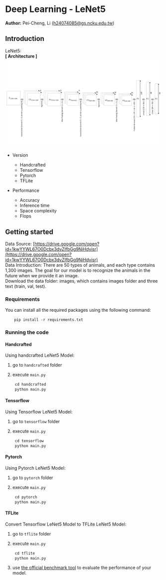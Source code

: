 # Deep Learning - LeNet5
**Author:** Pei-Cheng, Li (h24074085@gs.ncku.edu.tw)

## Introduction
LeNet5:  
**[ Architecture ]** 
![image](LeNet5.jpg)
  * Version
    * Handcrafted
    * Tensorflow
    * Pytorch
    * TFLite


  * Performance
    * Accuracy
    * Inference time
    * Space complexity
    * Flops
    
## Getting started
Data Source: [https://drive.google.com/open?id=1kwYYWL67O0Dcbx3dvZIfbGg9NiHdyisr](https://drive.google.com/open?id=1kwYYWL67O0Dcbx3dvZIfbGg9NiHdyisr)  
Data Introduction: There are 50 types of animals, and each type contains 1,300 images. 
The goal for our model is to recognize the animals in the future when we provide it an image.  
Download the data folder: images, which contains images folder and three text (train, val, test).
### Requirements
You can install all the required packages using the following command: 

        pip install -r requirements.txt

### Running the code
#### Handcrafted
Using handcrafted LeNet5 Model:
1. go to `handcrafted` folder
2. execute `main.py`

        cd handcrafted
        python main.py


#### Tensorflow
Using Tensorflow LeNet5 Model:
1. go to `tensorflow` folder
2. execute `main.py`

        cd tensorflow
        python main.py


#### Pytorch
Using Pytorch LeNet5 Model:
1. go to `pytorch` folder
2. execute `main.py`

        cd pytorch
        python main.py



#### TFLite
Convert Tensorflow LeNet5 Model to TFLite LeNet5 Model:
1. go to `tflite` folder
2. execute `main.py`

        cd tflite
        python main.py
3. use [the official benchmark tool](https://www.tensorflow.org/lite/performance/measurement) to evaluate the performance of your model.